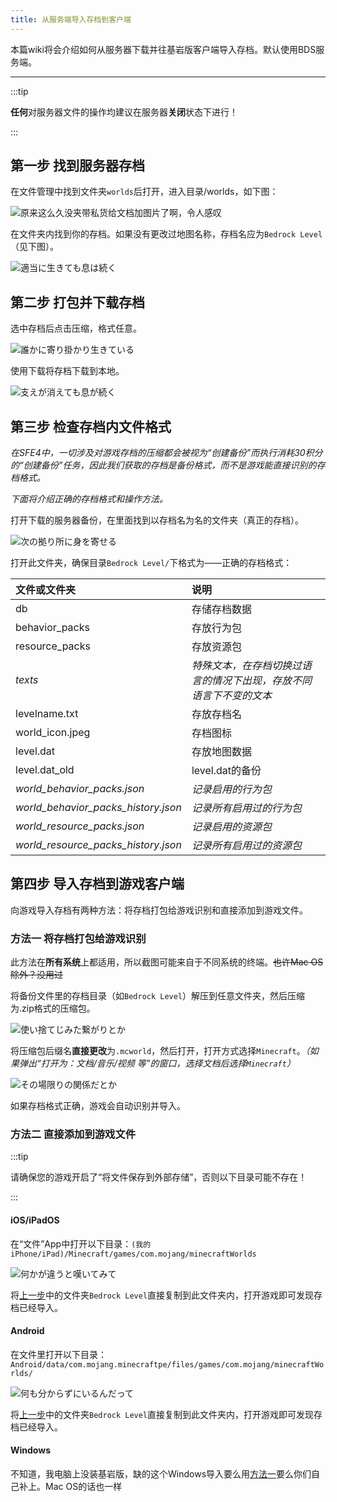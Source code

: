 ```yaml
---
title: 从服务端导入存档到客户端
---
```

<!--本文件中有引用static/img/pages下的MCBE-Import-Worlds-1.png文件，如果移动此文件则会构建失败-->
本篇wiki将会介绍如何从服务器下载并往基岩版客户端导入存档。默认使用BDS服务端。

-----

:::tip

**任何**对服务器文件的操作均建议在服务器**关闭**状态下进行！

:::

## 第一步 找到服务器存档

在文件管理中找到文件夹`worlds`后打开，进入目录/worlds，如下图：

![原来这么久没~~夹带私货~~给文档加图片了啊，令人感叹](../../static/img/pages/input-worlds-1.png)

在文件夹内找到你的存档。如果没有更改过地图名称，存档名应为`Bedrock Level`（见下图）。

![適当に生きても息は続く](../../static/img/pages/input-worlds-2.png)

## 第二步 打包并下载存档

选中存档后点击压缩，格式任意。

![誰かに寄り掛かり生きている](../../static/img/pages/input-worlds-3.png)

使用下载将存档下载到本地。

![支えが消えても息が続く](../../static/img/pages/input-worlds-4.png)

## 第三步 检查存档内文件格式

*在SFE4中，一切涉及对游戏存档的压缩都会被视为“创建备份”而执行消耗30积分的“创建备份”任务，因此我们获取的存档是备份格式，而不是游戏能直接识别的存档格式。*

*下面将介绍正确的存档格式和操作方法。*

打开下载的服务器备份，在里面找到以存档名为名的文件夹（真正的存档）。

![次の拠り所に身を寄せる](../../static/img/pages/input-worlds-5.png)

打开此文件夹，确保目录`Bedrock Level/`下格式为——正确的存档格式：

| 文件或文件夹 | 说明 |
| :--- | :--- |
| db | 存储存档数据 |
| behavior_packs | 存放行为包 |
| resource_packs | 存放资源包 |
| *texts* | *特殊文本，在存档切换过语言的情况下出现，存放不同语言下不变的文本* |
| levelname.txt | 存放存档名 |
| world_icon.jpeg | 存档图标 |
| level.dat | 存放地图数据 |
| level.dat_old | level.dat的备份 |
| *world_behavior_packs.json* | *记录启用的行为包* |
| *world_behavior_packs_history.json* | *记录所有启用过的行为包* |
| *world_resource_packs.json* | *记录启用的资源包* |
| *world_resource_packs_history.json* | *记录所有启用过的资源包* |

## 第四步 导入存档到游戏客户端

向游戏导入存档有两种方法：将存档打包给游戏识别和直接添加到游戏文件。

### 方法一 将存档打包给游戏识别

此方法在**所有系统**上都适用，所以截图可能来自于不同系统的终端。~~也许Mac OS除外？没用过~~

将备份文件里的存档目录（如`Bedrock Level`）解压到任意文件夹，然后压缩为.zip格式的压缩包。

![使い捨てじみた繋がりとか](../../static/img/pages/input-worlds-6.png)

将压缩包后缀名**直接更改**为`.mcworld`，然后打开，打开方式选择`Minecraft`。*（如果弹出“打开为：文档/音乐/视频 等”的窗口，选择文档后选择`Minecraft`）*

![その場限りの関係だとか](../../static/img/pages/input-worlds-7.png)

如果存档格式正确，游戏会自动识别并导入。

### 方法二 直接添加到游戏文件

:::tip

请确保您的游戏开启了“将文件保存到外部存储”，否则以下目录可能不存在！

:::

#### iOS/iPadOS

在“文件”App中打开以下目录：`(我的iPhone/iPad)/Minecraft/games/com.mojang/minecraftWorlds`

![何かが違うと嘆いてみて](../../static/img/pages/input-worlds-8.png)

将[上一步](#第三步-检查存档内文件格式)中的文件夹`Bedrock Level`直接复制到此文件夹内，打开游戏即可发现存档已经导入。

#### Android

在文件里打开以下目录：`Android/data/com.mojang.minecraftpe/files/games/com.mojang/minecraftWorlds/`

![何も分からずにいるんだって](/img/pages/MCBE-Import-Worlds-1.png)

将[上一步](#第三步-检查存档内文件格式)中的文件夹`Bedrock Level`直接复制到此文件夹内，打开游戏即可发现存档已经导入。

#### Windows

不知道，我电脑上没装基岩版，缺的这个Windows导入要么用[方法一](#方法一-将存档打包给游戏识别)要么你们自己补上。Mac OS的话也一样
